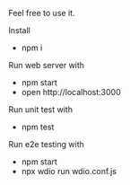 Feel free to use it.

Install

- npm i

Run web server with

- npm start
- open http://localhost:3000

Run unit test with

- npm test

Run e2e testing with

- npm start
- npx wdio run wdio.conf.js
